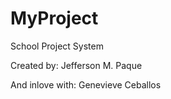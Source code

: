 # MyProject
School Project System


Created by: Jefferson M. Paque


And inlove with: Genevieve Ceballos